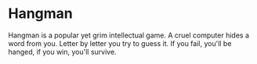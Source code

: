 # Hangman
Hangman is a popular yet grim intellectual game. A cruel computer hides a word from you. Letter by letter you try to guess it. If you fail, you'll be hanged, if you win, you'll survive. 

